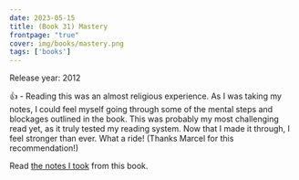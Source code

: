 ```yaml
---
date: 2023-05-15
title: (Book 31) Mastery
frontpage: "true"
cover: img/books/mastery.png
tags: ['books']
---
```


Release year: 2012

👍 - Reading this was an almost religious experience. As I was taking my notes, I could feel myself going through some of the mental steps and blockages outlined in the book. This was probably my most challenging read yet, as it truly tested my reading system. Now that I made it through, I feel stronger than ever. What a ride! (Thanks Marcel for this recommendation!)

Read [the notes I took](/books/mastery.pdf) from this book.
